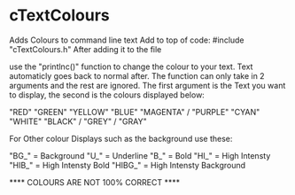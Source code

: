# cTextColours
Adds Colours to command line text
Add to top of code:
#include "cTextColours.h"
After adding it to the file


use the "printlnc()" function to change the colour to your text.
Text automaticly goes back to normal after.
The function can only take in 2 arguments and the rest are ignored.
The first argument is the Text you want to display, the second is the colours displayed below:

  "RED"
  "GREEN"
  "YELLOW"
  "BLUE"
  "MAGENTA" / "PURPLE"
  "CYAN"
  "WHITE"
  "BLACK" / "GREY" / "GRAY"
  
For Other colour Displays such as the background use these:

  "BG_" = Background
  "U_" = Underline
  "B_" = Bold
  "HI_" = High Intensty
  "HIB_" = High Intensty Bold
  "HIBG_" = High Intensty Background

  **** COLOURS ARE NOT 100% CORRECT ****
